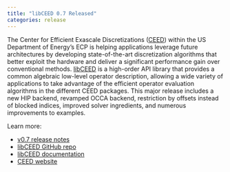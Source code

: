 ```yaml
---
title: "libCEED 0.7 Released"
categories: release
---
```


The Center for Efficient Exascale Discretizations ([CEED](https://github.com/CEED)) within the US Department of Energy’s ECP is helping applications leverage future architectures by developing state-of-the-art discretization algorithms that better exploit the hardware and deliver a significant performance gain over conventional methods. [libCEED](https://github.com/CEED/libCEED) is a high-order API library that provides a common algebraic low-level operator description, allowing a wide variety of applications to take advantage of the efficient operator evaluation algorithms in the different CEED packages. This major release includes a new HIP backend, revamped OCCA backend, restriction by offsets instead of blocked indices, improved solver ingredients, and numerous improvements to examples.

Learn more:
- [v0.7 release notes](https://github.com/CEED/libCEED/releases/tag/v0.7)
- [libCEED GitHub repo](https://github.com/CEED/libCEED)
- [libCEED documentation](https://libceed.readthedocs.io/en/latest/)
- [CEED website](https://ceed.exascaleproject.org/)

